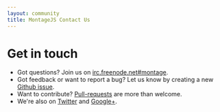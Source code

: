 ```yaml
---
layout: community
title: MontageJS Contact Us
---
```


# Get in touch

* Got questions? Join us on [irc.freenode.net#montage](http://webchat.freenode.net/?channels=montage).
* Got feedback or want to report a bug? Let us know by creating a new [Github issue](https://github.com/montagejs/montage/issues).
* Want to contribute? [Pull-requests](https://github.com/montagejs/montage/pulls) are more than welcome.
* We're also on <a href="https://twitter.com/montagejs" target="_blank">Twitter</a> and <a href="https://plus.google.com/116915300739108010954/" target="_blank">Google+</a>.
